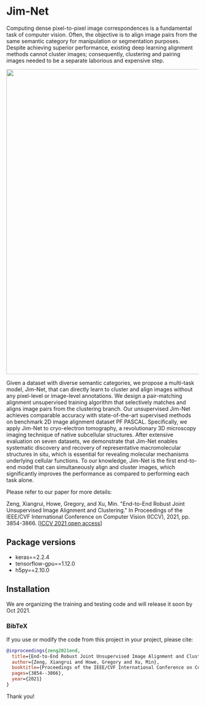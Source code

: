 # Jim-Net
Computing dense pixel-to-pixel image correspondences is a fundamental task of computer vision. Often, the objective is to align image pairs from the same semantic category for manipulation or segmentation purposes. Despite achieving superior performance, existing deep learning alignment methods cannot cluster images; consequently, clustering and pairing images needed to be a separate laborious and expensive step.

<p align="center">
<img src="https://user-images.githubusercontent.com/31047726/84725693-2ec78800-af59-11ea-94a3-fdd6b5242645.png" width="800">
</p>

Given a dataset with diverse semantic categories, we propose a multi-task model, Jim-Net, that can directly learn to cluster and align images without any pixel-level or image-level annotations. We design a pair-matching alignment unsupervised training algorithm that selectively matches and aligns image pairs from the clustering branch. Our unsupervised Jim-Net achieves comparable accuracy with state-of-the-art supervised methods on benchmark 2D image alignment dataset PF PASCAL. Specifically, we apply Jim-Net to cryo-electron tomography, a revolutionary 3D microscopy imaging technique of native subcellular structures. After extensive evaluation on seven datasets, we demonstrate that Jim-Net enables systematic discovery and recovery of representative macromolecular structures in situ, which is essential for revealing molecular mechanisms underlying cellular functions. To our knowledge, Jim-Net is the first end-to-end model that can simultaneously align and cluster images, which significantly improves the performance as compared to performing each task alone.


Please refer to our paper for more details:

Zeng, Xiangrui, Howe, Gregory, and Xu, Min. "End-to-End Robust Joint Unsupervised Image Alignment and Clustering." In Proceedings of the IEEE/CVF International Conference on Computer Vision (ICCV), 2021, pp. 3854-3866. [[ICCV 2021 open access](https://openaccess.thecvf.com/content/ICCV2021/html/Zeng_End-to-End_Robust_Joint_Unsupervised_Image_Alignment_and_Clustering_ICCV_2021_paper.html)]


## Package versions
* keras==2.2.4
* tensorflow-gpu==1.12.0
* h5py==2.10.0



## Installation 
We are organizing the training and testing code and will release it soon by Oct 2021.


### BibTeX

If you use or modify the code from this project in your project, please cite:
```bibtex
@inproceedings{zeng2021end,
  title={End-to-End Robust Joint Unsupervised Image Alignment and Clustering},
  author={Zeng, Xiangrui and Howe, Gregory and Xu, Min},
  booktitle={Proceedings of the IEEE/CVF International Conference on Computer Vision},
  pages={3854--3866},
  year={2021}
}
```
Thank you!


